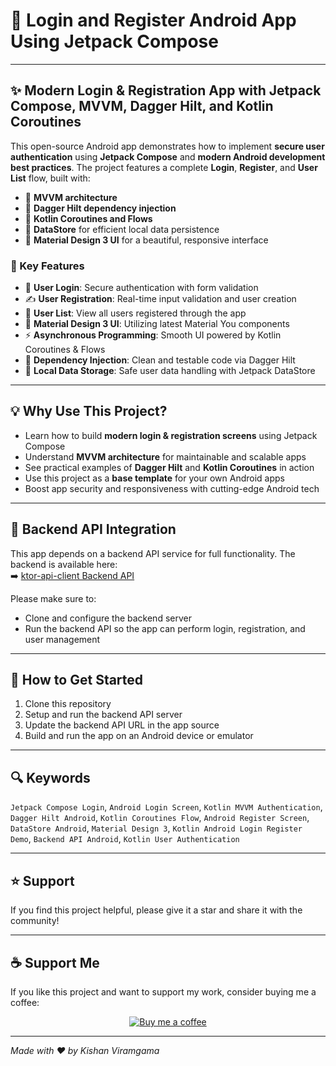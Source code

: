 # 🚀 Login and Register Android App Using Jetpack Compose

---

## ✨ Modern Login & Registration App with Jetpack Compose, MVVM, Dagger Hilt, and Kotlin Coroutines

This open-source Android app demonstrates how to implement **secure user authentication** using **Jetpack Compose** and **modern Android development best practices**. The project features a complete **Login**, **Register**, and **User List** flow, built with:

- 🔹 **MVVM architecture**  
- 🔹 **Dagger Hilt dependency injection**  
- 🔹 **Kotlin Coroutines and Flows**  
- 🔹 **DataStore** for efficient local data persistence  
- 🔹 **Material Design 3 UI** for a beautiful, responsive interface  

### 🔑 Key Features
- 🔐 **User Login**: Secure authentication with form validation  
- ✍️ **User Registration**: Real-time input validation and user creation  
- 👥 **User List**: View all users registered through the app  
- 🎨 **Material Design 3 UI**: Utilizing latest Material You components  
- ⚡ **Asynchronous Programming**: Smooth UI powered by Kotlin Coroutines & Flows  
- 🧩 **Dependency Injection**: Clean and testable code via Dagger Hilt  
- 💾 **Local Data Storage**: Safe user data handling with Jetpack DataStore  

---

## 💡 Why Use This Project?

- Learn how to build **modern login & registration screens** using Jetpack Compose  
- Understand **MVVM architecture** for maintainable and scalable apps  
- See practical examples of **Dagger Hilt** and **Kotlin Coroutines** in action  
- Use this project as a **base template** for your own Android apps  
- Boost app security and responsiveness with cutting-edge Android tech  

---

## 🔗 Backend API Integration

This app depends on a backend API service for full functionality. The backend is available here:  
➡️ [ktor-api-client Backend API](https://github.com/KishanViramgama/ktor-api-client)

Please make sure to:

- Clone and configure the backend server  
- Run the backend API so the app can perform login, registration, and user management  

---

## 🚀 How to Get Started

1. Clone this repository  
2. Setup and run the backend API server  
3. Update the backend API URL in the app source  
4. Build and run the app on an Android device or emulator  

---

## 🔍 Keywords

`Jetpack Compose Login`, `Android Login Screen`, `Kotlin MVVM Authentication`, `Dagger Hilt Android`, `Kotlin Coroutines Flow`, `Android Register Screen`, `DataStore Android`, `Material Design 3`, `Kotlin Android Login Register Demo`, `Backend API Android`, `Kotlin User Authentication`

---

## ⭐ Support

If you find this project helpful, please give it a star and share it with the community!

---

## ☕ Support Me

If you like this project and want to support my work, consider buying me a coffee:

<p align="center">
  <a href="https://paypal.me/KishanViramgama?country.x=IN&locale.x=en_GB" target="_blank" rel="noopener noreferrer">
    <img src="https://img.shields.io/badge/☕-Buy%20Me%20a%20Coffee-orange?style=for-the-badge" alt="Buy me a coffee" />
  </a>
</p>

---

*Made with ❤️ by Kishan Viramgama*  
